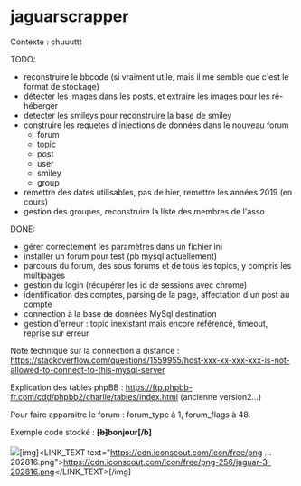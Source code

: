 # jaguarscrapper

Contexte : chuuuttt

TODO: 
- reconstruire le bbcode (si vraiment utile, mais il me semble que c'est le format de stockage)
- détecter les images dans les posts, et extraire les images pour les ré-héberger
- detecter les smileys pour reconstruire la base de smiley
- construire les requetes d'injections de données dans le nouveau forum
     - forum
     - topic
     - post
     - user
     - smiley
     - group
- remettre des dates utilisables, pas de hier, remettre les années 2019 (en cours)
- gestion des groupes, reconstruire la liste des membres de l'asso


DONE:
- gérer correctement les paramètres dans un fichier ini
- installer un forum pour test (pb mysql actuellement)
- parcours du forum, des sous forums et de tous les topics, y compris les multipages
- gestion du login (récupérer les id de sessions avec chrome)
- identification des comptes, parsing de la page, affectation d'un post au compte
- connection à la base de données MySql destination
- gestion d'erreur : topic inexistant mais encore référencé, timeout, reprise sur erreur


Note technique sur la connection à distance : https://stackoverflow.com/questions/1559955/host-xxx-xx-xxx-xxx-is-not-allowed-to-connect-to-this-mysql-server

Explication des tables phpBB : https://ftp.phpbb-fr.com/cdd/phpbb2/charlie/tables/index.html (ancienne version2...)

Pour faire apparaitre le forum : forum_type à 1, forum_flags à 48.

Exemple code stocké :
<r><B><s>[b]</s>bonjour<e>[/b]</e></B><br/>
<br/>
<IMG src="https://cdn.iconscout.com/icon/free/png-256/jaguar-3-202816.png"><s>[img]</s><URL url="https://cdn.iconscout.com/icon/free/png-256/jaguar-3-202816.png"><LINK_TEXT text="https://cdn.iconscout.com/icon/free/png ... 202816.png">https://cdn.iconscout.com/icon/free/png-256/jaguar-3-202816.png</LINK_TEXT></URL><e>[/img]</e></IMG></r>
